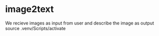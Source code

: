 # image2text
We recieve images as input from user and describe the image as output
source .venv/Scripts/activate